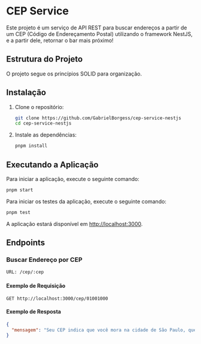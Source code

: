 # CEP Service

Este projeto é um serviço de API REST para buscar endereços a partir de um CEP (Código de Endereçamento Postal) utilizando o framework NestJS, e a partir dele, retornar o bar mais próximo!

## Estrutura do Projeto

O projeto segue os princípios SOLID para organização.

## Instalação

1. Clone o repositório:
    ```sh
    git clone https://github.com/GabrielBorgess/cep-service-nestjs
    cd cep-service-nestjs
    ```

2. Instale as dependências:
    ```sh
    pnpm install
    ```

## Executando a Aplicação

Para iniciar a aplicação, execute o seguinte comando:
```sh
pnpm start
```

Para iniciar os testes da aplicação, execute o seguinte comando:
```sh
pnpm test
```

A aplicação estará disponível em [http://localhost:3000](http://localhost:3000).

## Endpoints

### Buscar Endereço por CEP

```sh
URL: /cep/:cep
```

#### Exemplo de Requisição

```http
GET http://localhost:3000/cep/01001000
```

#### Exemplo de Resposta

```json
{
  "mensagem": "Seu CEP indica que você mora na cidade de São Paulo, que fica no estado de SP. Esta mensagem foi personalizada pela API."
}
```
